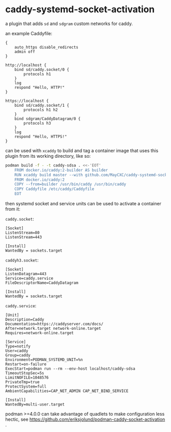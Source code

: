 # caddy-systemd-socket-activation
a plugin that adds `sd` and `sdgram` custom networks for caddy.

an example Caddyfile:

```
{
	auto_https disable_redirects
	admin off
}

http://localhost {
	bind sd/caddy.socket/0 {
		protocols h1
	}
	log
	respond "Hello, HTTP!"
}

https://localhost {
	bind sd/caddy.socket/1 {
		protocols h1 h2
	}
	bind sdgram/CaddyDatagram/0 {
		protocols h3
	}
	log
	respond "Hello, HTTPS!"
}
```

can be used with `xcaddy` to build and tag a container image that uses this plugin from its working directory, like so:

```sh
podman build -f - -t caddy-sdsa . <<-'EOT'
	FROM docker.io/caddy:2-builder AS builder
	RUN xcaddy build master --with github.com/MayCXC/caddy-systemd-socket-activation
	FROM docker.io/caddy:2
	COPY --from=builder /usr/bin/caddy /usr/bin/caddy
	COPY Caddyfile /etc/caddy/Caddyfile
	EOT
```

then systemd socket and service units can be used to activate a container from it:

`caddy.socket`:

```
[Socket]
ListenStream=80
ListenStream=443

[Install]
WantedBy = sockets.target
```

`caddyh3.socket`:

```
[Socket]
ListenDatagram=443
Service=caddy.service
FileDescriptorName=CaddyDatagram

[Install]
WantedBy = sockets.target
```

`caddy.service`:

```
[Unit]
Description=Caddy
Documentation=https://caddyserver.com/docs/
After=network.target network-online.target
Requires=network-online.target

[Service]
Type=notify
User=caddy
Group=caddy
Environment=PODMAN_SYSTEMD_UNIT=%n
Restart=on-failure
ExecStart=podman run --rm --env-host localhost/caddy-sdsa
TimeoutStopSec=5s
LimitNOFILE=1048576
PrivateTmp=true
ProtectSystem=full
AmbientCapabilities=CAP_NET_ADMIN CAP_NET_BIND_SERVICE

[Install]
WantedBy=multi-user.target
```

podman >=4.0.0 can take advantage of quadlets to make configuration less hectic, see https://github.com/eriksjolund/podman-caddy-socket-activation .
